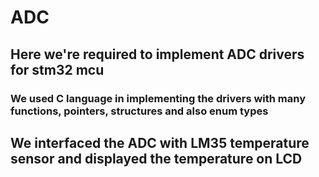 # ADC
## Here we're required to implement ADC drivers for stm32 mcu 
### We used C language in implementing the drivers with many functions, pointers, structures and also enum types
## We interfaced the ADC with LM35 temperature sensor and displayed the temperature on LCD
